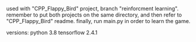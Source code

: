 used with "CPP_Flappy_Bird" project, branch "reinforcment learning".
remember to put both projects on the same directory, and then refer to "CPP_Flappy_Bird" readme.
finally, run main.py in order to learn the game.


versions:
python 3.8
tensorflow 2.4.1
